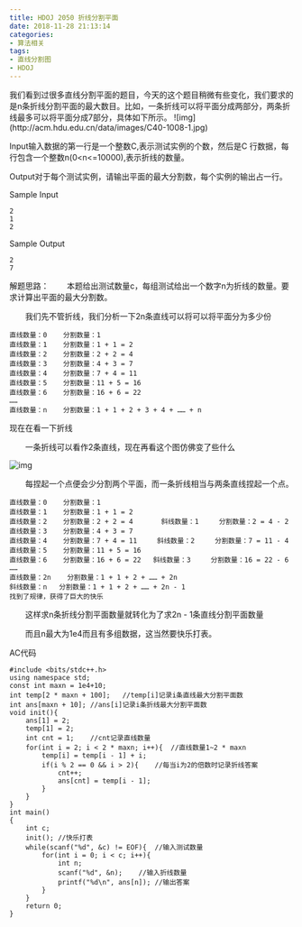 ```yaml
---
title: HDOJ 2050 折线分割平面
date: 2018-11-28 21:13:14
categories: 
- 算法相关
tags:
- 直线分割图
- HDOJ
---
```

<meta name="referrer" content="no-referrer"/>
我们看到过很多直线分割平面的题目，今天的这个题目稍微有些变化，我们要求的是n条折线分割平面的最大数目。比如，一条折线可以将平面分成两部分，两条折线最多可以将平面分成7部分，具体如下所示。 
![img](http://acm.hdu.edu.cn/data/images/C40-1008-1.jpg) 

Input输入数据的第一行是一个整数C,表示测试实例的个数，然后是C 行数据，每行包含一个整数n(0<n<=10000),表示折线的数量。 

Output对于每个测试实例，请输出平面的最大分割数，每个实例的输出占一行。 

Sample Input

```
2
1
2
```

Sample Output

```
2
7
```


解题思路：
　　本题给出测试数量c，每组测试给出一个数字n为折线的数量。要求计算出平面的最大分割数。

　　我们先不管折线，我们分析一下2n条直线可以将可以将平面分为多少份

```
直线数量：0    分割数量：1
直线数量：1    分割数量：1 + 1 = 2
直线数量：2    分割数量：2 + 2 = 4
直线数量：3    分割数量：4 + 3 = 7
直线数量：4    分割数量：7 + 4 = 11
直线数量：5    分割数量：11 + 5 = 16
直线数量：6    分割数量：16 + 6 = 22
……
直线数量：n    分割数量：1 + 1 + 2 + 3 + 4 + …… + n
```

现在在看一下折线

　　一条折线可以看作2条直线，现在再看这个图仿佛变了些什么

![img](https://img2018.cnblogs.com/blog/1447131/201811/1447131-20181128205529962-1876256551.png)

　　每捏起一个点便会少分割两个平面，而一条折线相当与两条直线捏起一个点。

```
直线数量：0    分割数量：1                                    
直线数量：1    分割数量：1 + 1 = 2                                 
直线数量：2    分割数量：2 + 2 = 4       斜线数量：1     分割数量：2 = 4 - 2  
直线数量：3    分割数量：4 + 3 = 7
直线数量：4    分割数量：7 + 4 = 11     斜线数量：2     分割数量：7 = 11 - 4  
直线数量：5    分割数量：11 + 5 = 16
直线数量：6    分割数量：16 + 6 = 22   斜线数量：3     分割数量：16 = 22 - 6 
……
直线数量：2n    分割数量：1 + 1 + 2 + …… + 2n   
斜线数量：n   分割数量：1 + 1 + 2 + …… + 2n - 1
找到了规律，获得了巨大的快乐
```

　　这样求n条折线分割平面数量就转化为了求2n - 1条直线分割平面数量

　　而且n最大为1e4而且有多组数据，这当然要快乐打表。

AC代码

```
#include <bits/stdc++.h>
using namespace std;
const int maxn = 1e4+10;
int temp[2 * maxn + 100];   //temp[i]记录i条直线最大分割平面数
int ans[maxn + 10]; //ans[i]记录i条折线最大分割平面数
void init(){
    ans[1] = 2;
    temp[1] = 2;
    int cnt = 1;    //cnt记录直线数量
    for(int i = 2; i < 2 * maxn; i++){  //直线数量1~2 * maxn
        temp[i] = temp[i - 1] + i;
        if(i % 2 == 0 && i > 2){    //每当i为2的倍数时记录折线答案
            cnt++;
            ans[cnt] = temp[i - 1];
        }
    }
}
int main()
{
    int c;
    init(); //快乐打表
    while(scanf("%d", &c) != EOF){  //输入测试数量
        for(int i = 0; i < c; i++){
            int n;
            scanf("%d", &n);    //输入折线数量
            printf("%d\n", ans[n]); //输出答案
        }
    }
    return 0;
}
```

